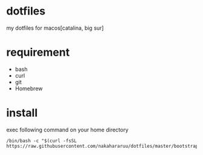 # dotfiles
my dotfiles for macos[catalina, big sur]

# requirement
- bash
- curl
- git
- Homebrew

# install
exec following command on your home directory
```
/bin/bash -c "$(curl -fsSL https://raw.githubusercontent.com/nakahararuu/dotfiles/master/bootstrap.sh)"
```
